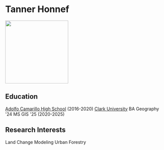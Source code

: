 # Tanner Honnef
<img src="headshot.png" width="200">

## Education
[Adolfo Camarillo High School](https://www.camarillohigh.us/) (2016-2020)
[Clark University](https://www.clarku.edu/) BA Geography '24 MS GIS '25 (2020-2025)

## Research Interests
Land Change Modeling
Urban Forestry